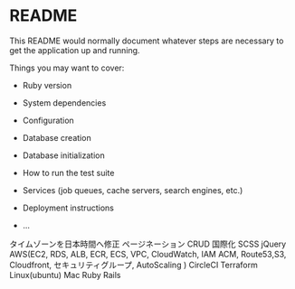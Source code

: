 # README

This README would normally document whatever steps are necessary to get the
application up and running.

Things you may want to cover:

* Ruby version

* System dependencies

* Configuration

* Database creation

* Database initialization

* How to run the test suite

* Services (job queues, cache servers, search engines, etc.)

* Deployment instructions

* ...

タイムゾーンを日本時間へ修正
ページネーション
CRUD
国際化
SCSS
jQuery
AWS(EC2, RDS, ALB, ECR, ECS, VPC, CloudWatch, IAM
    ACM, Route53,S3, Cloudfront, セキュリティグループ, AutoScaling )
CircleCI
Terraform
Linux(ubuntu)
Mac
Ruby
Rails

